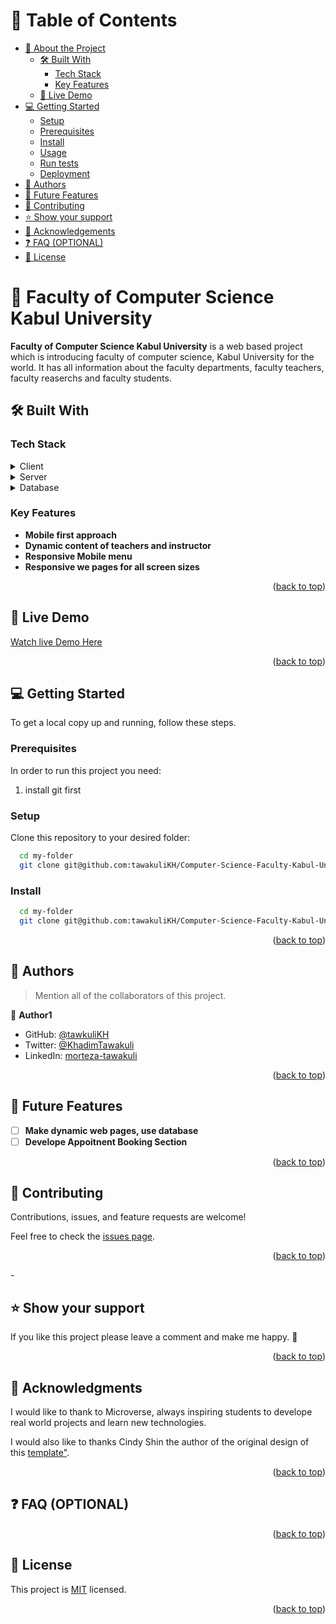 <a name="readme-top"></a>

<!--
HOW TO USE:
This is an example of how you may give instructions on setting up your project locally.

Modify this file to match your project and remove sections that don't apply.

REQUIRED SECTIONS:
- Table of Contents
- About the Project
  - Built With
  - Live Demo
- Getting Started
- Authors
- Future Features
- Contributing
- Show your support
- Acknowledgements
- License

OPTIONAL SECTIONS:
- FAQ

After you're finished please remove all the comments and instructions!
-->

<div align="center">

</div>

<!-- TABLE OF CONTENTS -->

# 📗 Table of Contents

- [📖 About the Project](#about-project)
  - [🛠 Built With](#built-with)
    - [Tech Stack](#tech-stack)
    - [Key Features](#key-features)
  - [🚀 Live Demo](#live-demo)
- [💻 Getting Started](#getting-started)
  - [Setup](#setup)
  - [Prerequisites](#prerequisites)
  - [Install](#install)
  - [Usage](#usage)
  - [Run tests](#run-tests)
  - [Deployment](#triangular_flag_on_post-deployment)
- [👥 Authors](#authors)
- [🔭 Future Features](#future-features)
- [🤝 Contributing](#contributing)
- [⭐️ Show your support](#support)
- [🙏 Acknowledgements](#acknowledgements)
- [❓ FAQ (OPTIONAL)](#faq)
- [📝 License](#license)

<!-- PROJECT DESCRIPTION -->

# 📖 Faculty of Computer Science Kabul University <a name="about-project"></a>

**Faculty of Computer Science Kabul University** is a web based project which is introducing faculty of computer science, Kabul University for the world.
It has all information about the faculty departments, faculty teachers, faculty reaserchs and faculty students.

## 🛠 Built With <a name="built-with"></a>

### Tech Stack <a name="tech-stack"></a>

<details>
  <summary>Client</summary>
  <ul>
    <li><a >HTML, CSS, Bootstrap, Javascript</a></li>
  </ul>
</details>

<details>
  <summary>Server</summary>
  <ul>
    <li><a></a></li>
  </ul>
</details>

<details>
<summary>Database</summary>
  <ul>
    <li><a></a></li>
  </ul>
</details>

<!-- Features -->

### Key Features <a name="key-features"></a>

- **Mobile first approach**
- **Dynamic content of teachers and instructor**
- **Responsive Mobile menu**
- **Responsive we pages for all screen sizes**

<p align="right">(<a href="#readme-top">back to top</a>)</p>

<!-- LIVE DEMO -->

## 🚀 Live Demo 
<a target='_blank' href="https://tawakulikh.github.io/Computer-Science-Faculty-Kabul-University/" name="live-demo">Watch live Demo Here</a>

<p align="right">(<a href="#readme-top">back to top</a>)</p>

<!-- GETTING STARTED -->

## 💻 Getting Started <a name="getting-started"></a>


To get a local copy up and running, follow these steps.

### Prerequisites

In order to run this project you need:

1. install git first

### Setup

Clone this repository to your desired folder:

```sh
  cd my-folder
  git clone git@github.com:tawakuliKH/Computer-Science-Faculty-Kabul-University.git
```

<!--
Example commands:

```sh
  cd my-folder
  git clone git@github.com:myaccount/my-project.git
```
--->

### Install

```sh
  cd my-folder
  git clone git@github.com:tawakuliKH/Computer-Science-Faculty-Kabul-University.git
```

<!--
Example command:

```sh
  cd my-project
  gem install
```
--->


<p align="right">(<a href="#readme-top">back to top</a>)</p>

<!-- AUTHORS -->

## 👥 Authors <a name="authors"></a>

> Mention all of the collaborators of this project.

👤 **Author1**

- GitHub: [@tawkuliKH](https://github.com/tawakuliKH)
- Twitter: [@KhadimTawakuli](https://twitter.com/KhadimTawakuli)
- LinkedIn: [morteza-tawakuli](https://www.linkedin.com/in/morteza-tawakuli-904818170)


<p align="right">(<a href="#readme-top">back to top</a>)</p>

<!-- FUTURE FEATURES -->

## 🔭 Future Features <a name="future-features"></a>


- [ ] **Make dynamic web pages, use database**
- [ ] **Develope Appoitnent Booking Section**

<p align="right">(<a href="#readme-top">back to top</a>)</p>

<!-- CONTRIBUTING -->

## 🤝 Contributing <a name="contributing"></a>

Contributions, issues, and feature requests are welcome!

Feel free to check the [issues page](https://github.com/tawakuliKH/Computer-Science-Faculty-Kabul-University/issues).

<p align="right">(<a href="#readme-top">back to top</a>)</p>

<!-- SUPPORT -->-

## ⭐️ Show your support <a name="support"></a>


If you like this project please leave a comment and make me happy. 🐤

<p align="right">(<a href="#readme-top">back to top</a>)</p>

<!-- ACKNOWLEDGEMENTS -->

## 🙏 Acknowledgments <a name="acknowledgements"></a>


I would like to thank to Microverse, always inspiring students to develope real world projects and learn new technologies.

I would also like to thanks Cindy Shin the author of the original design of this <a target='-blank' href="https://www.behance.net/gallery/29845175/CC-Global-Summit-2015">template"</a>.

<p align="right">(<a href="#readme-top">back to top</a>)</p>

<!-- FAQ (optional) -->

## ❓ FAQ (OPTIONAL) <a name="faq"></a>



<p align="right">(<a href="#readme-top">back to top</a>)</p>

<!-- LICENSE -->

## 📝 License <a name="license"></a>

This project is [MIT](./LICENSE) licensed.

<p align="right">(<a href="#readme-top">back to top</a>)</p>
